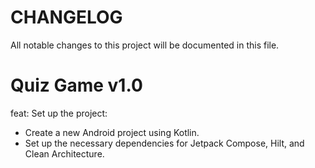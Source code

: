 # CHANGELOG

All notable changes to this project will be documented in this file.

# Quiz Game v1.0

feat: Set up the project:
- Create a new Android project using Kotlin.
- Set up the necessary dependencies for Jetpack Compose, Hilt, and Clean Architecture.
